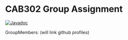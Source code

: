<h1>CAB302 Group Assignment</h1>

[![Javadoc](https://img.shields.io/badge/javadoc-online-brightgreen)](https://cab302-team.github.io/Cab302-teams-project/com.example.project/module-summary.html)

GroupMembers:
(will link github profiles)
